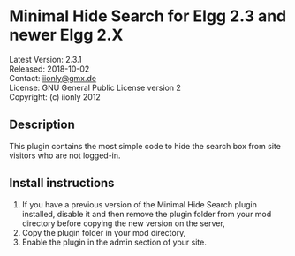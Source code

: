 Minimal Hide Search for Elgg 2.3 and newer Elgg 2.X
===================================================

Latest Version: 2.3.1  
Released: 2018-10-02  
Contact: iionly@gmx.de  
License: GNU General Public License version 2  
Copyright: (c) iionly 2012


Description
-----------

This plugin contains the most simple code to hide the search box from site visitors who are not logged-in.


Install instructions
--------------------

1. If you have a previous version of the Minimal Hide Search plugin installed, disable it and then remove the plugin folder from your mod directory before copying the new version on the server,
2. Copy the plugin folder in your mod directory,
3. Enable the plugin in the admin section of your site.
